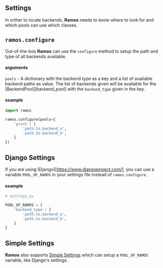 Settings
--------

In orther to locate backends, **Ramos** needs to know where to look for
and which pools can use which classes.


`ramos.configure`
-----------------

Out-of-the-box **Ramos** can use the `configure` method to setup the
path and type of all backends available.

#### arguments

`pools` - A dictionary with the backend type as a key and a list of
available backend paths as value. The list of backends given will be
available for the [BackendPool][backend_pool] with the `backend_type`
given in the key.

#### example

```python
import ramos

ramos.configure(pools={
    'print': [
        'path.to.backend_a',
        'path.to.backend_b',
    ]
})
```

Django Settings
---------------

If you are using [Django][https://www.djangoproject.com/], you can use a
variable `POOL_OF_RAMOS` in your settings file instead of `ramos.configure`.

#### example
```python
# settings.py

POOL_OF_RAMOS = {
    'backend_type': [
        'path.to.backend_a',
        'path.to.backend_b',
    ]
}
```

Simple Settings
---------------

**Ramos** also supports [Simple Settings](https://github.com/drgarcia1986/simple-settings)
which can setup a `POOL_OF_RAMOS` variable, like Django's settings.
